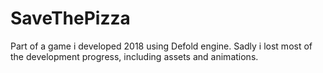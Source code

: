 # SaveThePizza
Part of a game i developed 2018 using Defold engine. Sadly i lost most of the development progress, including assets and animations.
